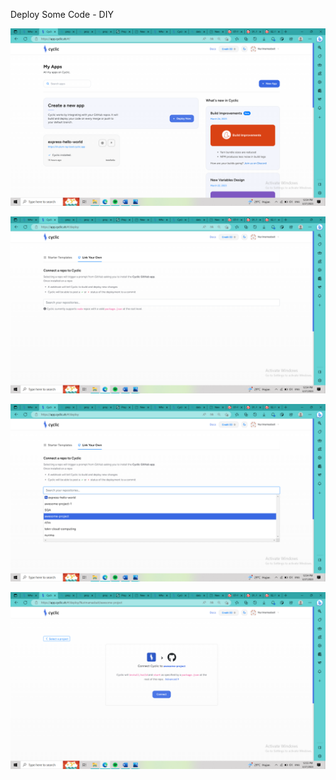 Deploy Some Code - DIY

![img](foto3/01.png)

![img](foto3/02.png)

![img](foto3/03.png)

![img](foto3/04.png)



